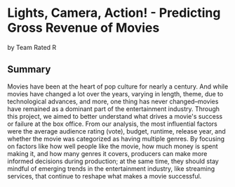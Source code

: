 # Lights, Camera, Action! - Predicting Gross Revenue of Movies

by Team Rated R

## Summary

Movies have been at the heart of pop culture for nearly a century. And while movies have changed a lot over the years, varying in length, theme, due to technological advances, and more, one thing has never changed–movies have remained as a dominant part of the entertainment industry. Through this project, we aimed to better understand what drives a movie's success or failure at the box office. From our analysis, the most influential factors were the average audience rating (vote), budget, runtime, release year, and whether the movie was categorized as having multiple genres. By focusing on factors like how well people like the movie, how much money is spent making it, and how many genres it covers, producers can make more informed decisions during production; at the same time, they should stay mindful of emerging trends in the entertainment industry, like streaming services, that continue to reshape what makes a movie successful.
